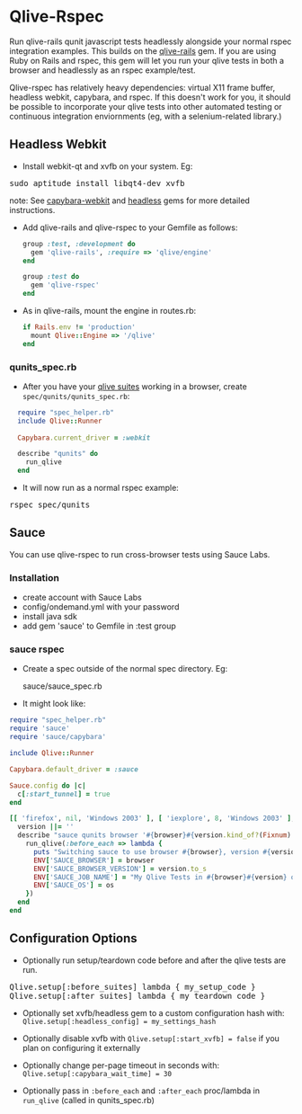 # Qlive-Rspec

Run qlive-rails qunit javascript tests headlessly alongside your normal rspec integration examples.
This builds on the [qlive-rails](https://github.com/proxv/qlive-rails) gem. If you are using Ruby on Rails and rspec,
this gem will let you run your qlive tests in both a browser and headlessly as an rspec example/test.


Qlive-rspec has relatively heavy dependencies: virtual X11 frame buffer, headless webkit, capybara, and rspec.
If this doesn't work for you, it should be possible to incorporate your qlive tests into other automated testing
or continuous integration enviornments (eg, with a selenium-related library.)



## Headless Webkit



* Install webkit-qt and xvfb on your system. Eg:
<pre>sudo aptitude install libqt4-dev xvfb</pre>

note: See [capybara-webkit](https://github.com/thoughtbot/capybara-webkit) and [headless](https://github.com/leonid-shevtsov/headless) gems for more detailed instructions.


* Add qlive-rails and qlive-rspec to your Gemfile as follows:

    ```ruby
    group :test, :development do
      gem 'qlive-rails', :require => 'qlive/engine'
    end

    group :test do
      gem 'qlive-rspec'
    end
    ```

* As in qlive-rails, mount the engine in routes.rb:

    ```ruby
    if Rails.env != 'production'
      mount Qlive::Engine => '/qlive'
    end
    ```



### qunits_spec.rb

* After you have your [qlive suites](https://github.com/proxv/qlive/wiki/qlive-suites) working in a browser,
create ``spec/qunits/qunits_spec.rb``:

```ruby
  require "spec_helper.rb"  
  include Qlive::Runner
  
  Capybara.current_driver = :webkit

  describe "qunits" do
    run_qlive
  end
```


* It will now run as a normal rspec example:
<pre>rspec spec/qunits</pre>


## Sauce

You can use qlive-rspec to run cross-browser tests using Sauce Labs.

### Installation

* create account with Sauce Labs
* config/ondemand.yml with your password
* install java sdk
* add gem 'sauce' to Gemfile in :test group

### sauce rspec

* Create a spec outside of the normal spec directory. Eg:

    sauce/sauce_spec.rb
    
* It might look like:
    
```ruby
require "spec_helper.rb"
require 'sauce'
require 'sauce/capybara'

include Qlive::Runner

Capybara.default_driver = :sauce

Sauce.config do |c|
  c[:start_tunnel] = true
end

[[ 'firefox', nil, 'Windows 2003' ], [ 'iexplore', 8, 'Windows 2003' ], [ 'iexplore', 9, 'Windows 2008' ]].each do |browser, version, os|
  version ||= ''
  describe "sauce qunits browser '#{browser}#{version.kind_of?(Fixnum) ? version.to_s : ''}' #{os}" do
    run_qlive(:before_each => lambda {
      puts "Switching sauce to use browser #{browser}, version #{version}, os #{os}"
      ENV['SAUCE_BROWSER'] = browser
      ENV['SAUCE_BROWSER_VERSION'] = version.to_s
      ENV['SAUCE_JOB_NAME'] = "My Qlive Tests in #{browser}#{version} on #{os} at #{Time.now.to_s}"
      ENV['SAUCE_OS'] = os
    })
  end
end

```

## Configuration Options

* Optionally run setup/teardown code before and after the qlive tests are run.
<pre>
Qlive.setup[:before_suites] lambda { my_setup_code }
Qlive.setup[:after_suites] lambda { my_teardown_code }
</pre>

* Optionally set xvfb/headless gem to a custom configuration hash with: ``Qlive.setup[:headless_config] = my_settings_hash``

* Optionally disable xvfb with ``Qlive.setup[:start_xvfb] = false`` if you plan on configuring it externally

* Optionally change per-page timeout in seconds with: ``Qlive.setup[:capybara_wait_time] = 30``

* Optionally pass in ``:before_each`` and ``:after_each`` proc/lambda in ``run_qlive`` (called in qunits_spec.rb)
